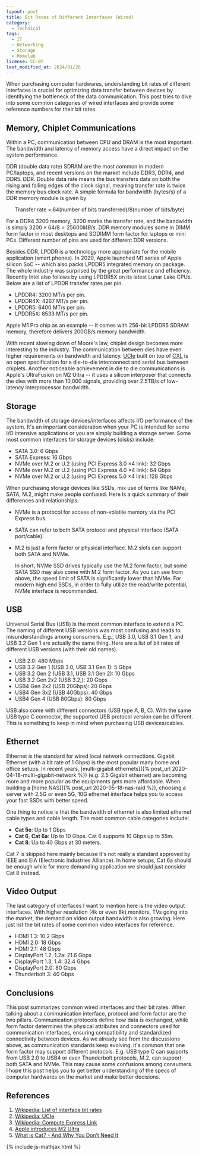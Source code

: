 ```yaml
---
layout: post
title: Bit Rates of Different Interfaces (Wired)
category:
  - Technical
tags:
  - IT
  - Networking
  - Storage
  - Homelab
license: CC-BY
last_modified_at: 2024/01/26
---
```


When purchasing computer hardwares, understanding bit rates of different interfaces is crucial for optimizing data transfer between devices by identifying the bottleneck of the data communication. This post tries to dive into some common categories of wired interfaces and provide some reference numbers for their bit rates. 

## Memory, Chiplet Communications

Within a PC, communication between CPU and DRAM is the most important. The bandwidth and latency of memory access have a direct impact on the system performance.  

DDR (double data rate) SDRAM are the most common in modern PC/laptops, and recent versions on the market include DDR3, DDR4, and DDR5. DDR. Double data rate means the bus transfers data on both the rising and falling edges of the clock signal, meaning transfer rate is twice the memory bus clock rate. A simple formula for bandwidth (bytes/s) of a DDR memory module is given by 

$$\text{Transfer rate} × 64 (\text{number of bits transferred}) / 8 (\text{number of bits/byte})$$

For a DDR4 3200 memory, 3200 marks the transfer rate, and the bandwidth is simply $3200×64/8=25600 MB/s$.  DDR memory modules some in DIMM form factor in most desktops and SODIMM form factor for laptops or mini PCs. Different number of pins are used for different DDR versions. 

Besides DDR,  LPDDR is a technology more appropriate for the mobile application (smart phones). In 2020, Apple launched M1 series of Apple silicon SoC -- which also packs LPDDR5 integrated memory on package. The whole industry was surprised by the great performance and efficiency. Recently Intel also follows by using LPDDR5X on its latest Lunar Lake CPUs. Below are a list of LPDDR transfer rates per pin. 

- LPDDR4: 3200 MT/s per pin. 
- LPDDR4X: 4267 MT/s per pin. 
- LPDDR5: 6400 MT/s per pin. 
- LPDDR5X: 8533 MT/s per pin. 

Apple M1 Pro chip as an example -- it comes with 256-bit LPDDR5 SDRAM memory, therefore delivers 200GB/s memory bandwidth. 

With recent slowing down of Moore's law, chiplet design becomes more interesting to the industry. The communication between dies have even higher requirements on bandwidth and latency. [UCIe](https://en.wikipedia.org/wiki/UCIe) built on top of [CXL](https://en.wikipedia.org/wiki/Compute_Express_Link)  is an open specification for a die-to-die interconnect and serial bus between chiplets. Another noticeable achievement in die to die communications is Apple's UltraFusion on M2 Ultra -- it uses a silicon interposer that connects the dies with more than 10,000 signals, providing over 2.5TB/s of low-latency interprocessor bandwidth.

## Storage

The bandwidth of storage devices/interfaces affects I/O performance of the system. It's an important consideration when your PC is intended for some I/O intensive applications or you are simply building a storage server. Some most common interfaces for storage devices (disks) include:

- SATA 3.0: 6 Gbps
- SATA Express: 16 Gbps
- NVMe over M.2 or U.2 (using PCI Express 3.0 ×4 link): 32 Gbps
- NVMe over M.2 or U.2 (using PCI Express 4.0 ×4 link): 64 Gbps
- NVMe over M.2 or U.2 (using PCI Express 5.0 ×4 link): 128 Gbps

When purchasing storage devices like SSDs, mix use of terms like NAMe, SATA, M.2, might make people confused. Here is a quick summary of their differences and relationships: 

- NVMe is a protocol for access of non-volatile memory via the PCI Express bus.
- SATA can refer to both SATA protocol and physical interface (SATA port/cable).
- M.2 is just a form factor or physical interface. M.2 slots can support both SATA and NVMe. 

  In short, NVMe SSD drives typically use the M.2 form factor, but some SATA SSD may also come with M.2 form factor. As you can see from above, the speed limit of SATA is significantly lower than NVMe. For modern high end SSDs, in order to fully utilize the read/write potential, NVMe interface is recommended. 

## USB

Universal Serial Bus (USB) is the most common interface to extend a PC. The naming of different USB versions was most confusing and leads to misunderstandings among consumers. E.g., USB 3.0, USB 3.1 Gen 1, and USB 3.2 Gen 1 are actually the same thing. Here are a list of bit rates of different USB versions (with their old names).

- USB 2.0: 480 Mbps
- USB 3.2 Gen 1 (USB 3.0, USB 3.1 Gen 1): 5 Gbps
- USB 3.2 Gen 2 (USB 3.1, USB 3.1 Gen 2): 10 Gbps
- USB 3.2 Gen 2x2 (USB 3.2,): 20 Gbps
- USB4 Gen 2x2 (USB 20Gbps): 20 Gbps
- USB4 Gen 3x2 (USB 40Gbps): 40 Gbps
- USB4 Gen 4 (USB 80Gbps): 80 Gbps

USB also come with different connectors (USB type A, B, C). With the same USB type C connector, the supported USB protocol version can be different. This is something to keep in mind when purchasing USB devices/cables. 

## Ethernet
 
Ethernet is the standard for wired local network connections. Gigabit Ethernet (with a bit rate of 1 Gbps) is the most popular many home and office setups. In recent years, [multi-gigabit ethernets]({% post_url 2020-04-18-multi-gigabit-network %}) (e.g. 2.5 Gigabit ethernet) are becoming more and more popular as the equipments gets more affordable. When building a [home NAS]({% post_url 2020-05-18-nas-raid %}), choosing a server with 2.5G or even 5G, 10G ethernet interface helps you to access your fast SSDs with better speed. 

One thing to notice is that the bandwidth of ethernet is also limited ethernet cable types and cable length. The most common cable categories include:

- **Cat 5e**: Up to 1 Gbps
- **Cat 6**, **Cat 6a**: Up to 10 Gbps. Cat 6 supports 10 Gbps up to 55m. 
- **Cat 8**: Up to 40 Gbps at 30 meters. 

Cat 7 is skipped here mainly because it's not really a standard approved by IEEE and EIA (Electronic Industries Alliance). In home setups, Cat 6a should be enough while for more demanding application we should just consider Cat 8 instead.

## Video Output

 The last category of interfaces I want to mention here is the video output interfaces. With higher resolution (4k or even 8k) monitors, TVs going into the market, the demand on video output bandwidth is also growing. Here just list the bit rates of some common video interfaces for reference. 
 
- HDMI 1.3: 10.2 Gbps
- HDMI 2.0: 18 Gbps
- HDMI 2.1: 48 Gbps
- DisplayPort 1.2, 1.2a: 21.6 Gbps
- DisplayPort 1.3, 1.4: 32.4 Gbps
- DisplayPort 2.0: 80 Gbps
- Thunderbolt 3: 40 Gbps

## Conclusions

This post summarizes common wired interfaces and their bit rates. When talking about a communication interface, protocol and form factor are the two pillars. Communication protocols define how data is exchanged, while form factor determines the physical attributes and connectors used for communication interfaces, ensuring compatibility and standardized connectivity between devices.  As we already see from the discussions above, as communication standards keep evolving, it's common that one form factor may support different protocols. E.g. USB type C can supports from USB 2.0 to USB4 or even Thunderbolt protocols, M.2. can support both SATA and NVMe. This may cause some confusions among consumers. I hope this post helps you to get better understanding of the specs of computer hardwares on the market and make better decisions. 

## References

1. [Wikipedia: List of interface bit rates](https://en.wikipedia.org/wiki/List_of_interface_bit_rates)
2. [Wikipedia: UCIe](https://en.wikipedia.org/wiki/UCIe)
3. [Wikipedia: Compute Express Link](https://en.wikipedia.org/wiki/Compute_Express_Link)
4. [Apple introduces M2 Ultra](https://www.apple.com/newsroom/2023/06/apple-introduces-m2-ultra/)
5. [What is Cat7 - And Why You Don’t Need It](https://www.cablematters.com/Blog/Networking/what-is-cat7-and-why-you-don-t-need-it)

{% include js-mathjax.html %}